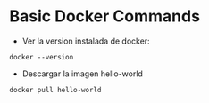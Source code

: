 
# Basic Docker Commands

* Ver la version instalada de docker:
```
docker --version
```

* Descargar la imagen hello-world
```
docker pull hello-world
```

